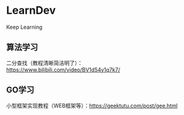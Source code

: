 # LearnDev
Keep Learning


## 算法学习
二分查找（教程清晰简洁明了）：https://www.bilibili.com/video/BV1d54y1q7k7/


## GO学习
小型框架实现教程（WEB框架等）：https://geektutu.com/post/gee.html
